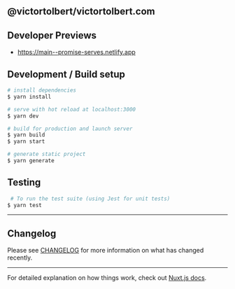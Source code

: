 ## @victortolbert/victortolbert.com

## Developer Previews

- <https://main--promise-serves.netlify.app>

## Development / Build setup

```bash
# install dependencies
$ yarn install

# serve with hot reload at localhost:3000
$ yarn dev

# build for production and launch server
$ yarn build
$ yarn start

# generate static project
$ yarn generate
```

## Testing

```bash
 # To run the test suite (using Jest for unit tests)
$ yarn test
```

---

## Changelog

Please see [CHANGELOG](CHANGELOG.md) for more information on what has changed recently.

---
For detailed explanation on how things work, check out [Nuxt.js docs](https://nuxtjs.org).
